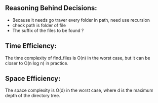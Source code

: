 
## Reasoning Behind Decisions:
- Because it needs go traver every folder in path, need use recursion
- check path is folder of file
- The suffix of the files to be found ?

## Time Efficiency:
The time complexity of find_files is O(n) in the worst case, but it can be closer to O(n log n) in practice.

## Space Efficiency:
The space complexity is O(d) in the worst case, where d is the maximum depth of the directory tree.

